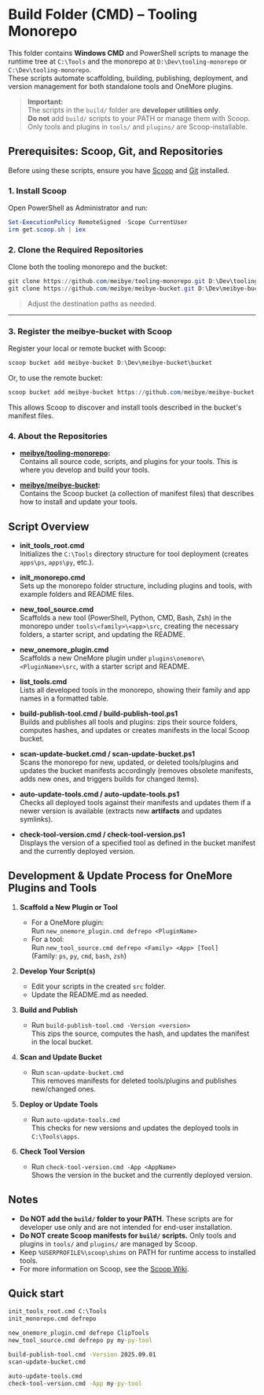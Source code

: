 # Build Folder (CMD) – Tooling Monorepo

This folder contains **Windows CMD** and PowerShell scripts to manage the runtime tree at `C:\Tools` and the monorepo at `D:\Dev\tooling-monorepo` or `C:\Dev\tooling-monorepo`.  
These scripts automate scaffolding, building, publishing, deployment, and version management for both standalone tools and OneMore plugins.

> **Important:**  
> The scripts in the `build/` folder are **developer utilities only**.  
> **Do not** add `build/` scripts to your PATH or manage them with Scoop.  
> Only tools and plugins in `tools/` and `plugins/` are Scoop-installable.

## Prerequisites: Scoop, Git, and Repositories

Before using these scripts, ensure you have [Scoop](https://scoop.sh/) and [Git](https://git-scm.com/) installed.

### 1. Install Scoop

Open PowerShell as Administrator and run:
```powershell
Set-ExecutionPolicy RemoteSigned -Scope CurrentUser
irm get.scoop.sh | iex
```

### 2. Clone the Required Repositories

Clone both the tooling monorepo and the bucket:

```powershell
git clone https://github.com/meibye/tooling-monorepo.git D:\Dev\tooling-monorepo
git clone https://github.com/meibye/meibye-bucket.git D:\Dev\meibye-bucket
```

> Adjust the destination paths as needed.
****
### 3. Register the meibye-bucket with Scoop

Register your local or remote bucket with Scoop:

```powershell
scoop bucket add meibye-bucket D:\Dev\meibye-bucket\bucket
```
Or, to use the remote bucket:
```powershell
scoop bucket add meibye-bucket https://github.com/meibye/meibye-bucket
```

This allows Scoop to discover and install tools described in the bucket's manifest files.

### 4. About the Repositories

- **[meibye/tooling-monorepo](https://github.com/meibye/tooling-monorepo):**  
  Contains all source code, scripts, and plugins for your tools. This is where you develop and build your tools.

- **[meibye/meibye-bucket](https://github.com/meibye/meibye-bucket):**  
  Contains the Scoop bucket (a collection of manifest files) that describes how to install and update your tools.

## Script Overview

- **init_tools_root.cmd**  
  Initializes the `C:\Tools` directory structure for tool deployment (creates `apps\ps`, `apps\py`, etc.).

- **init_monorepo.cmd**  
  Sets up the monorepo folder structure, including plugins and tools, with example folders and README files.

- **new_tool_source.cmd**  
  Scaffolds a new tool (PowerShell, Python, CMD, Bash, Zsh) in the monorepo under `tools\<family>\<app>\src`, creating the necessary folders, a starter script, and updating the README.

- **new_onemore_plugin.cmd**  
  Scaffolds a new OneMore plugin under `plugins\onemore\<PluginName>\src`, with a starter script and README.

- **list_tools.cmd**  
  Lists all developed tools in the monorepo, showing their family and app names in a formatted table.

- **build-publish-tool.cmd / build-publish-tool.ps1**  
  Builds and publishes all tools and plugins: zips their source folders, computes hashes, and updates or creates manifests in the local Scoop bucket.

- **scan-update-bucket.cmd / scan-update-bucket.ps1**  
  Scans the monorepo for new, updated, or deleted tools/plugins and updates the bucket manifests accordingly (removes obsolete manifests, adds new ones, and triggers builds for changed items).

- **auto-update-tools.cmd / auto-update-tools.ps1**  
  Checks all deployed tools against their manifests and updates them if a newer version is available (extracts new **artifacts** and updates symlinks).

- **check-tool-version.cmd / check-tool-version.ps1**  
  Displays the version of a specified tool as defined in the bucket manifest and the currently deployed version.

## Development & Update Process for OneMore Plugins and Tools

1. **Scaffold a New Plugin or Tool**
   - For a OneMore plugin:  
     Run `new_onemore_plugin.cmd defrepo <PluginName>`
   - For a tool:  
     Run `new_tool_source.cmd defrepo <Family> <App> [Tool]`  
     (Family: `ps`, `py`, `cmd`, `bash`, `zsh`)

2. **Develop Your Script(s)**
   - Edit your scripts in the created `src` folder.
   - Update the README.md as needed.

3. **Build and Publish**
   - Run `build-publish-tool.cmd -Version <version>`  
     This zips the source, computes the hash, and updates the manifest in the local bucket.

4. **Scan and Update Bucket**
   - Run `scan-update-bucket.cmd`  
     This removes manifests for deleted tools/plugins and publishes new/changed ones.

5. **Deploy or Update Tools**
   - Run `auto-update-tools.cmd`  
     This checks for new versions and updates the deployed tools in `C:\Tools\apps`.

6. **Check Tool Version**
   - Run `check-tool-version.cmd -App <AppName>`  
     Shows the version in the bucket and the currently deployed version.

## Notes

- **Do NOT add the `build/` folder to your PATH.** These scripts are for developer use only and are not intended for end-user installation.
- **Do NOT create Scoop manifests for `build/` scripts.** Only tools and plugins in `tools/` and `plugins/` are managed by Scoop.
- Keep `%USERPROFILE%\scoop\shims` on PATH for runtime access to installed tools.
- For more information on Scoop, see the [Scoop Wiki](https://github.com/ScoopInstaller/Scoop/wiki).

## Quick start
```cmd
init_tools_root.cmd C:\Tools
init_monorepo.cmd defrepo

new_onemore_plugin.cmd defrepo ClipTools
new_tool_source.cmd defrepo py my-py-tool

build-publish-tool.cmd -Version 2025.09.01
scan-update-bucket.cmd

auto-update-tools.cmd
check-tool-version.cmd -App my-py-tool
```

